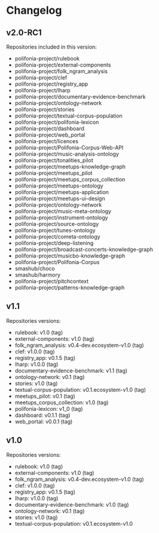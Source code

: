 # Changelog

## v2.0-RC1

Repositories included in this version:

- polifonia-project/rulebook
- polifonia-project/external-components
- polifonia-project/folk_ngram_analysis
- polifonia-project/clef
- polifonia-project/registry_app
- polifonia-project/lharp
- polifonia-project/documentary-evidence-benchmark
- polifonia-project/ontology-network
- polifonia-project/stories
- polifonia-project/textual-corpus-population
- polifonia-project/polifonia-lexicon
- polifonia-project/dashboard
- polifonia-project/web_portal
- polifonia-project/licences
- polifonia-project/Polifonia-Corpus-Web-API
- polifonia-project/music-analysis-ontology
- polifonia-project/tonalities_pilot
- polifonia-project/meetups-knowledge-graph
- polifonia-project/meetups_pilot
- polifonia-project/meetups_corpus_collection
- polifonia-project/meetups-ontology
- polifonia-project/meetups-application
- polifonia-project/meetups-ui-design
- polifonia-project/ontology-network
- polifonia-project/music-meta-ontology
- polifonia-project/instrument-ontology
- polifonia-project/source-ontology
- polifonia-project/tunes-ontology
- polifonia-project/cometa-ontology
- polifonia-project/deep-listening
- polifonia-project/broadcast-concerts-knowledge-graph
- polifonia-project/musicbo-knowledge-graph
- polifonia-project/Polifonia-Corpus
- smashub/choco
- smashub/harmory
- polifonia-project/pitchcontext
- polifonia-project/patterns-knowledge-graph

## v1.1

Repositories versions:

- rulebook: v1.0 (tag)
- external-components: v1.0 (tag)
- folk\_ngram\_analysis: v0.4-dev.ecosystem-v1.0 (tag)
- clef: v1.0.0 (tag)
- registry_app: v0.1.5 (tag)
- lharp: v1.0.0 (tag)
- documentary-evidence-benchmark: v1.1 (tag)
- ontology-network: v0.1 (tag)
- stories: v1.0 (tag)
- textual-corpus-population: v0.1.ecosystem-v1.0 (tag)
- meetups_pilot: v0.1 (tag)
- meetups\_corpus\_collection: v1.0 (tag)
- polifonia-lexicon: v1_0 (tag)
- dashboard: v0.1.1 (tag)
- web_portal: v0.0.1 (tag)

## v1.0

Repositories versions:

- rulebook: v1.0 (tag)
- external-components: v1.0 (tag)
- folk\_ngram\_analysis: v0.4-dev.ecosystem-v1.0 (tag)
- clef: v1.0.0 (tag)
- registry\_app: v0.1.5 (tag)
- lharp: v1.0.0 (tag)
- documentary-evidence-benchmark: v1.0 (tag)
- ontology-network: v0.1 (tag)
- stories: v1.0 (tag)
- textual-corpus-population: v0.1.ecosystem-v1.0

